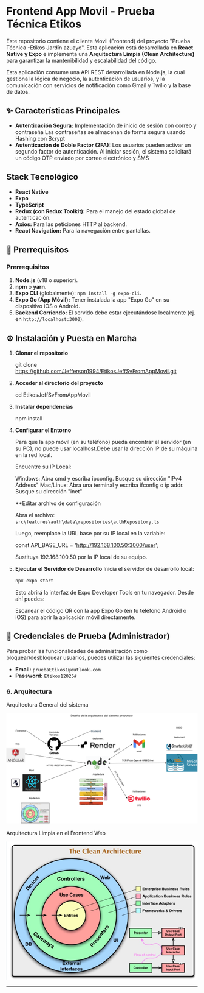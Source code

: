

# Frontend App Movil  - Prueba Técnica Etikos 

Este repositorio contiene el cliente Movil (Frontend) del proyecto "Prueba Técnica -Etikos Jardín azuayo". Esta aplicación está desarrollada en **React Native y Expo** e implementa una **Arquitectura Limpia (Clean Architecture)** para garantizar la mantenibilidad y escalabilidad del código.



Esta aplicación consume una API REST desarrollada en Node.js, la cual gestiona la lógica de negocio, la autenticación de usuarios, y la comunicación con servicios de notificación como Gmail y Twilio y la base de datos.

## ✨ Características Principales

* **Autenticación Segura:** Implementación de inicio de sesión con correo y contraseña Las contraseñas se almacenan de forma segura usando Hashing con Bcrypt
* **Autenticación de Doble Factor (2FA):** Los usuarios pueden activar un segundo factor de autenticación. Al iniciar sesión, el sistema solicitará un código OTP enviado por correo electrónico y SMS

## Stack Tecnológico

* **React Native**
* **Expo**
* **TypeScript**
* **Redux (con Redux Toolkit):** Para el manejo del estado global de autenticación.
* **Axios:** Para las peticiones HTTP al backend.
* **React Navigation:** Para la navegación entre pantallas.


## 🚀 Prerrequisitos


### Prerrequisitos

1.  **Node.js** (v18 o superior).
2.  **npm** o **yarn**.
3.  **Expo CLI** (globalmente): `npm install -g expo-cli`.
4.  **Expo Go (App Móvil):** Tener instalada la app "Expo Go" en su dispositivo iOS o Android.
5.  **Backend Corriendo:** El servido debe estar ejecutándose localmente (ej. en `http://localhost:3000`).

## ⚙️ Instalación y Puesta en Marcha


1.  **Clonar el repositorio**

    git clone https://github.com/Jefferson1994/EtikosJeffSvFromAppMovil.git

2.  **Acceder al directorio del proyecto**
    
    cd EtikosJeffSvFromAppMovil


3.  **Instalar dependencias**

    npm install


4.  **Configurar el Entorno**


    Para que la app móvil (en su teléfono) pueda encontrar el servidor (en su PC), no puede usar localhost.Debe usar la       dirección IP de su máquina en la red local.

    Encuentre su IP Local:

    Windows: Abra cmd y escriba ipconfig. Busque su dirección "IPv4 Address" 
    Mac/Linux: Abra una terminal y escriba ifconfig o ip addr. Busque su dirección "inet" 

    **Editar archivo de configuración

    Abra el archivo:
    `src\features\auth\data\repositories\authRepository.ts`

    Luego, reemplace la URL base por su IP local en la variable:

    const API_BASE_URL = 'http://192.168.100.50:3000/user';


    Sustituya 192.168.100.50 por la IP local de su equipo.


5.  **Ejecutar el Servidor de Desarrollo**
    Inicia el servidor de desarrollo local:
    ```bash
    npx expo start
    ```
    Esto abrirá la interfaz de Expo Developer Tools en tu navegador.
    Desde ahí puedes:

    Escanear el código QR con la app Expo Go (en tu teléfono Android o iOS) para abrir la aplicación móvil directamente.

## 🧪 Credenciales de Prueba (Administrador)

Para probar las funcionalidades de administración como bloquear/desbloquear usuarios, puedes utilizar las siguientes credenciales:

* **Email:** `pruebaEtikos1@outlook.com` 
* **Password:** `Etikos12025#` 

### 6. Arquitectura 

Arquitectura General del sistema 

![Diagrama de Arquitectura del Sistema](./docs/ArquitecturaGeneral.png)


Arquitectura Limpia en  el Frontend Web

![Diagrama de Arquitectura del Backend](./docs/cleanArquitecture.png)







---




